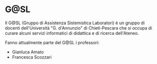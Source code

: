 # G@SL

Il G@SL (Gruppo di Assistenza Sistemistica Laboratori) è un gruppo di docenti dell'Università "G. d'Annunzio" di Chieti-Pescara che si occupa di curare alcuni servizi informatici di didattica e di ricerca dell'Ateneo.

Fanno attualmente parte del G@SL i professori:

  * Gianluca Amato
  * Francesca Scozzari
  
